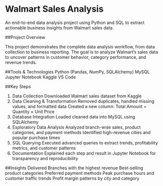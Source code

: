 # Walmart Sales Analysis

An end-to-end data analysis project using Python and SQL to extract actionable business insights from Walmart sales data.

##Project Overview

This project demonstrates the complete data analysis workflow, from data collection to business reporting. The goal is to analyze Walmart’s sales data to uncover patterns in customer behavior, category performance, and revenue trends.

##Tools & Technologies
Python (Pandas, NumPy, SQLAlchemy)
MySQL
Jupyter Notebook
Kaggle
VS Code

##Key Steps
1. Data Collection
Downloaded Walmart sales dataset from Kaggle 
2. Data Cleaning & Transformation
Removed duplicates, handled missing values, and formatted data
Created a new column: Total Amount = Quantity × Unit Price
3. Database Integration
Loaded cleaned data into MySQL  using SQLAlchemy
4. Exploratory Data Analysis
Analyzed branch-wise sales, product categories, and payment methods
Identified high-revenue cities and popular purchase times
5. SQL Querying
Executed advanced queries to extract trends, profitability metrics, and customer patterns
6. Documentation
Explained each step and result in Jupyter Notebook for transparency and reproducibility

##Insights Delivered
Branches with the highest revenue
Best-selling product categories
Preferred payment methods
Peak purchase hours and customer traffic trends
Profit margin patterns by city and category

